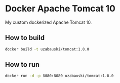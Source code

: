 # Docker Apache Tomcat 10
My custom dockerized Apache Tomcat 10.

## How to build
```bash
docker build -t uzabauski/tomcat:1.0.0
```

## How to run
```bash
docker run -d -p 8080:8080 uzabauski/tomcat:1.0.0
```

